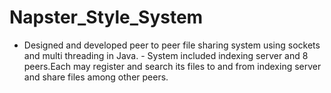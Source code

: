 # Napster_Style_System
- Designed and developed peer to peer file sharing system using sockets and multi threading in Java. - System included indexing server and 8 peers.Each may register and search its files to and from indexing server and share files among other peers.

